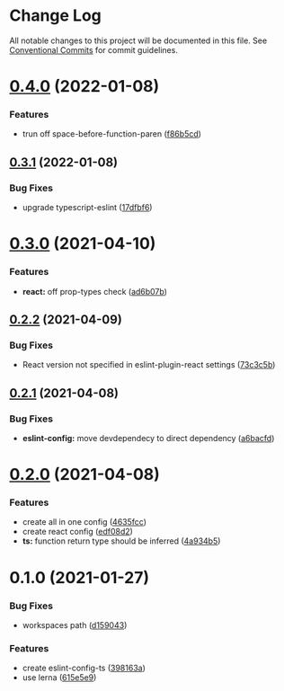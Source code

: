 # Change Log

All notable changes to this project will be documented in this file.
See [Conventional Commits](https://conventionalcommits.org) for commit guidelines.

# [0.4.0](https://github.com/izayl/eslint-config/compare/v0.3.1...v0.4.0) (2022-01-08)


### Features

* trun off space-before-function-paren ([f86b5cd](https://github.com/izayl/eslint-config/commit/f86b5cd57b8ab7382d1024403321c884689f3c2c))





## [0.3.1](https://github.com/izayl/eslint-config/compare/v0.3.0...v0.3.1) (2022-01-08)


### Bug Fixes

* upgrade typescript-eslint ([17dfbf6](https://github.com/izayl/eslint-config/commit/17dfbf649f0d7bd4d4e77e350f53d594c159b4b2))





# [0.3.0](https://github.com/izayl/eslint-config/compare/v0.2.2...v0.3.0) (2021-04-10)


### Features

* **react:** off prop-types check ([ad6b07b](https://github.com/izayl/eslint-config/commit/ad6b07b22c11f31cebd50a9908f3e170c2067ff3))





## [0.2.2](https://github.com/izayl/eslint-config/compare/v0.2.1...v0.2.2) (2021-04-09)


### Bug Fixes

* React version not specified in eslint-plugin-react settings ([73c3c5b](https://github.com/izayl/eslint-config/commit/73c3c5b255aab040e6d6ef0a096a2412b44cebaa))





## [0.2.1](https://github.com/izayl/eslint-config/compare/v0.2.0...v0.2.1) (2021-04-08)


### Bug Fixes

* **eslint-config:** move devdependecy to direct dependency ([a6bacfd](https://github.com/izayl/eslint-config/commit/a6bacfdb9bc6da450d19499be46c5f733ba41001))





# [0.2.0](https://github.com/izayl/eslint-config/compare/v0.1.0...v0.2.0) (2021-04-08)


### Features

* create all in one config ([4635fcc](https://github.com/izayl/eslint-config/commit/4635fcccbff8d566fc66c0f4b865a58c605f6d26))
* create react config ([edf08d2](https://github.com/izayl/eslint-config/commit/edf08d2bc7fcf5d238182a0efd5c5aa2417a044b))
* **ts:** function return type should be inferred ([4a934b5](https://github.com/izayl/eslint-config/commit/4a934b5f7dc69b89a03ac067f8a8ee782d5a19e2))





# 0.1.0 (2021-01-27)


### Bug Fixes

* workspaces path ([d159043](https://github.com/izayl/eslint-config/commit/d159043d67d77d789a316c7db9781a82cb26d06a))


### Features

* create eslint-config-ts ([398163a](https://github.com/izayl/eslint-config/commit/398163ae6f24d77385fd2843e271cb012dd2f486))
* use lerna ([615e5e9](https://github.com/izayl/eslint-config/commit/615e5e96daf8dd0a7c77d122d8def4fa7407942e))
